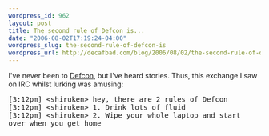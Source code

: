 ```yaml
--- 
wordpress_id: 962
layout: post
title: The second rule of Defcon is...
date: "2006-08-02T17:19:24-04:00"
wordpress_slug: the-second-rule-of-defcon-is
wordpress_url: http://decafbad.com/blog/2006/08/02/the-second-rule-of-defcon-is
---
```

I've never been to <a href="http://defcon.org">Defcon</a>, but I've heard stories.  Thus, this exchange I saw on IRC whilst lurking was amusing:
<pre>
[3:12pm] &lt;shiruken&gt; hey, there are 2 rules of Defcon
[3:12pm] &lt;shiruken&gt; 1. Drink lots of fluid
[3:12pm] &lt;shiruken&gt; 2. Wipe your whole laptop and start                                     
over when you get home
</pre>
